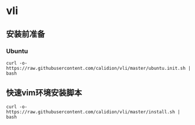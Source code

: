 # vli

## 安装前准备

### Ubuntu

```
curl -o- https://raw.githubusercontent.com/calidion/vli/master/ubuntu.init.sh | bash
```

## 快速vim环境安装脚本

```
curl -o- https://raw.githubusercontent.com/calidion/vli/master/install.sh | bash
```
